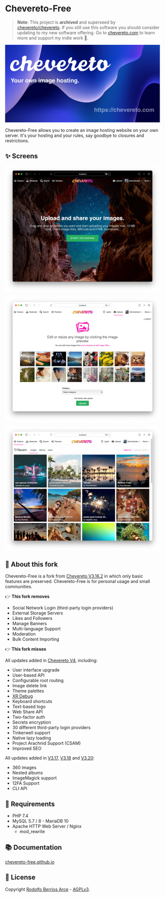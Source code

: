 # Chevereto-Free

> **Note**: This project is **archived** and superseed by [chevereto/chevereto](https://github.com/chevereto/chevereto). If you still use this software you should consider updating to my new software offering. Go to [chevereto.com](https://chevereto.com) to learn more and support my indie work 👏.

[![Chevereto](.github/banner/social-chevereto-blue.jpg)](https://chevereto.com)

Chevereto-Free allows you to create an image hosting website on your own server. It's your hosting and your rules, say goodbye to closures and restrictions.

## ✨ Screens

![Homepage](.github/screen/1a.webp)

![Uploader light](.github/screen/2a.webp)

![Explorer](.github/screen/5a.webp)

## 🦓 About this fork

Chevereto-Free is a fork from [Chevereto V3.16.2](https://releases.chevereto.com/3.X/3.16/3.16.2.html) in which only basic features are preserved. Chevereto-Free is for personal usage and small communities.

👉 **This fork removes**

* Social Network Login (third-party login providers)
* External Storage Servers
* Likes and Followers
* Manage Banners
* Multi-language Support
* Moderation
* Bulk Content Importing

👉 **This fork misses**

All updates added in [Chevereto V4](https://releases.chevereto.com/4.X/), including:

* User interface upgrade
* User-based API
* Configurable root routing
* Image delete link
* Theme palettes
* [XR Debug](https://v4-docs.chevereto.com/developer/how-to/debug.html#xr-debug)
* Keyboard shortcuts
* Text-based logo
* Web Share API
* Two-factor auth
* Secrets encryption
* 30 different third-party login providers 
* Tinkerwell support
* Native lazy loading
* Project Arachnid Support (CSAM)
* Improved SEO

All updates added in [V3.17](https://releases.chevereto.com/3.X/3.17/3.17.2.html), [V3.18](https://releases.chevereto.com/3.X/3.18/3.18.3.html) and [V3.20](https://releases.chevereto.com/3.X/3.20/3.20.15.html):

* 360 images
* Nested albums
* ImageMagick support
* 12FA Support
* CLI API

## 🧐 Requirements

* PHP 7.4
* MySQL 5.7 / 8 - MariaDB 10
* Apache HTTP Web Server / Nginx
  * mod_rewrite

## 📚 Documentation

[chevereto-free.github.io](https://chevereto-free.github.io)

## 📜 License

Copyright [Rodolfo Berríos Arce](http://rodolfoberrios.com) - [AGPLv3](LICENSE).
